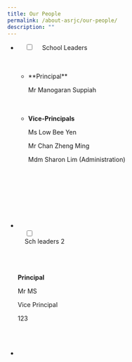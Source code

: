```yaml
---
title: Our People
permalink: /about-asrjc/our-people/
description: ""
---
```

<ul class="jekyllcodex_accordion">  
<li>  
    <input type="checkbox" id="accordion1">  
    <label for="accordion1">School Leaders</label>  
    <div>  
      <ul>  
        <li>**Principal**
				
Mr Manogaran Suppiah </li>  
        <li>**Vice-Principals** 

Ms Low Bee Yen

Mr Chan Zheng Ming

Mdm Sharon Lim (Administration)</li>  
      </ul>  
    </div>  
  </li>
 <li>  
    <input type="checkbox" id="accordion2">  
    <label for="accordion2">Sch leaders 2</label>  
    <div>  
      <p>**Principal**</p>
			<p>Mr MS</p>
			<p>Vice Principal</p>
			<p>123</p>
    </div>  
</li>  
  <li>	
	
</ul>